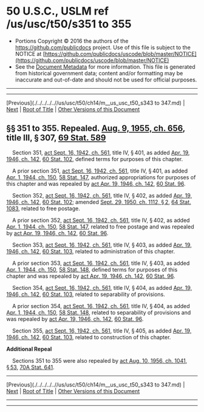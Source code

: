 ---
---

# 50 U.S.C., USLM ref /us/usc/t50/s351 to 355

* Portions Copyright © 2016 the authors of the https://github.com/publicdocs project.
  Use of this file is subject to the NOTICE at [https://github.com/publicdocs/uscode/blob/master/NOTICE](https://github.com/publicdocs/uscode/blob/master/NOTICE)
* See the [Document Metadata](././../../../..//README.md) for more information.
  This file is generated from historical government data; content and/or formatting may be inaccurate and out-of-date and should not be used for official purposes.

----------
----------

[Previous](./../../../..//us/usc/t50/ch14/m__us_usc_t50_s343 to 347.md) | [Next](./../../../..//us/usc/t50/ch15/m__us_usc_t50_ch15.md) | [Root of Title](./../../../../) | [Other Versions of this Document](https://publicdocs.github.io/go/links?ns=uslm&ref=%2Fus%2Fusc%2Ft50%2Fs351+to+355)

## §§ 351 to 355. Repealed. [Aug. 9, 1955, ch. 656][/us/act/1955-08-09/ch656], title III, § 307, [69 Stat. 589][/us/stat/69/589]

    Section 351, [act Sept. 16, 1942, ch. 561][/us/act/1942-09-16/ch561], title IV, § 401, as added [Apr. 19, 1946, ch. 142][/us/act/1946-04-19/ch142], [60 Stat. 102][/us/stat/60/102], defined terms for purposes of this chapter.

    A prior section 351, [act Sept. 16, 1942, ch. 561][/us/act/1942-09-16/ch561], title IV, § 401, as added [Apr. 1, 1944, ch. 150][/us/act/1944-04-01/ch150], [58 Stat. 147][/us/stat/58/147], authorized appropriations for purposes of this chapter and was repealed by [act Apr. 19, 1946, ch. 142][/us/act/1946-04-19/ch142], [60 Stat. 96][/us/stat/60/96].

    Section 352, [act Sept. 16, 1942, ch. 561][/us/act/1942-09-16/ch561], title IV, § 402, as added [Apr. 19, 1946, ch. 142][/us/act/1946-04-19/ch142], [60 Stat. 102][/us/stat/60/102]; amended [Sept. 29, 1950, ch. 1112, § 2][/us/act/1950-09-29/ch1112/s2], [64 Stat. 1083][/us/stat/64/1083], related to free postage.

    A prior section 352, [act Sept. 16, 1942, ch. 561][/us/act/1942-09-16/ch561], title IV, § 402, as added [Apr. 1, 1944, ch. 150][/us/act/1944-04-01/ch150], [58 Stat. 147][/us/stat/58/147], related to free postage and was repealed by [act Apr. 19, 1946, ch. 142][/us/act/1946-04-19/ch142], [60 Stat. 96][/us/stat/60/96].

    Section 353, [act Sept. 16, 1942, ch. 561][/us/act/1942-09-16/ch561], title IV, § 403, as added [Apr. 19, 1946, ch. 142][/us/act/1946-04-19/ch142], [60 Stat. 103][/us/stat/60/103], related to administration of this chapter.

    A prior section 353, [act Sept. 16, 1942, ch. 561][/us/act/1942-09-16/ch561], title IV, § 403, as added [Apr. 1, 1944, ch. 150][/us/act/1944-04-01/ch150], [58 Stat. 148][/us/stat/58/148], defined terms for purposes of this chapter and was repealed by [act Apr. 19, 1946, ch. 142][/us/act/1946-04-19/ch142], [60 Stat. 96][/us/stat/60/96].

    Section 354, [act Sept. 16, 1942, ch. 561][/us/act/1942-09-16/ch561], title IV, § 404, as added [Apr. 19, 1946, ch. 142][/us/act/1946-04-19/ch142], [60 Stat. 103][/us/stat/60/103], related to separability of provisions.

    A prior section 354, [act Sept. 16, 1942, ch. 561][/us/act/1942-09-16/ch561], title IV, § 404, as added [Apr. 1, 1944, ch. 150][/us/act/1944-04-01/ch150], [58 Stat. 148][/us/stat/58/148], related to separability of provisions and was repealed by [act Apr. 19, 1946, ch. 142][/us/act/1946-04-19/ch142], [60 Stat. 96][/us/stat/60/96].

    Section 355, [act Sept. 16, 1942, ch. 561][/us/act/1942-09-16/ch561], title IV, § 405, as added [Apr. 19, 1946, ch. 142][/us/act/1946-04-19/ch142], [60 Stat. 103][/us/stat/60/103], related to construction of this chapter.

 __Additional Repeal__ 

    Sections 351 to 355 were also repealed by [act Aug. 10, 1956, ch. 1041, § 53][/us/act/1956-08-10/ch1041/s53], [70A Stat. 641][/us/stat/70A/641].

----------

[Previous](./../../../..//us/usc/t50/ch14/m__us_usc_t50_s343 to 347.md) | [Next](./../../../..//us/usc/t50/ch15/m__us_usc_t50_ch15.md) | [Root of Title](./../../../../) | [Other Versions of this Document](https://publicdocs.github.io/go/links?ns=uslm&ref=%2Fus%2Fusc%2Ft50%2Fs351+to+355)

----------
----------

[/us/act/1955-08-09/ch656]: https://publicdocs.github.io/go/links?ns=uslm&ref=%2Fus%2Fact%2F1955-08-09%2Fch656
[/us/stat/69/589]: https://publicdocs.github.io/go/links?ns=uslm&ref=%2Fus%2Fstat%2F69%2F589
[/us/act/1942-09-16/ch561]: https://publicdocs.github.io/go/links?ns=uslm&ref=%2Fus%2Fact%2F1942-09-16%2Fch561
[/us/act/1946-04-19/ch142]: https://publicdocs.github.io/go/links?ns=uslm&ref=%2Fus%2Fact%2F1946-04-19%2Fch142
[/us/stat/60/102]: https://publicdocs.github.io/go/links?ns=uslm&ref=%2Fus%2Fstat%2F60%2F102
[/us/act/1942-09-16/ch561]: https://publicdocs.github.io/go/links?ns=uslm&ref=%2Fus%2Fact%2F1942-09-16%2Fch561
[/us/act/1944-04-01/ch150]: https://publicdocs.github.io/go/links?ns=uslm&ref=%2Fus%2Fact%2F1944-04-01%2Fch150
[/us/stat/58/147]: https://publicdocs.github.io/go/links?ns=uslm&ref=%2Fus%2Fstat%2F58%2F147
[/us/act/1946-04-19/ch142]: https://publicdocs.github.io/go/links?ns=uslm&ref=%2Fus%2Fact%2F1946-04-19%2Fch142
[/us/stat/60/96]: https://publicdocs.github.io/go/links?ns=uslm&ref=%2Fus%2Fstat%2F60%2F96
[/us/act/1942-09-16/ch561]: https://publicdocs.github.io/go/links?ns=uslm&ref=%2Fus%2Fact%2F1942-09-16%2Fch561
[/us/act/1946-04-19/ch142]: https://publicdocs.github.io/go/links?ns=uslm&ref=%2Fus%2Fact%2F1946-04-19%2Fch142
[/us/stat/60/102]: https://publicdocs.github.io/go/links?ns=uslm&ref=%2Fus%2Fstat%2F60%2F102
[/us/act/1950-09-29/ch1112/s2]: https://publicdocs.github.io/go/links?ns=uslm&ref=%2Fus%2Fact%2F1950-09-29%2Fch1112%2Fs2
[/us/stat/64/1083]: https://publicdocs.github.io/go/links?ns=uslm&ref=%2Fus%2Fstat%2F64%2F1083
[/us/act/1942-09-16/ch561]: https://publicdocs.github.io/go/links?ns=uslm&ref=%2Fus%2Fact%2F1942-09-16%2Fch561
[/us/act/1944-04-01/ch150]: https://publicdocs.github.io/go/links?ns=uslm&ref=%2Fus%2Fact%2F1944-04-01%2Fch150
[/us/stat/58/147]: https://publicdocs.github.io/go/links?ns=uslm&ref=%2Fus%2Fstat%2F58%2F147
[/us/act/1946-04-19/ch142]: https://publicdocs.github.io/go/links?ns=uslm&ref=%2Fus%2Fact%2F1946-04-19%2Fch142
[/us/stat/60/96]: https://publicdocs.github.io/go/links?ns=uslm&ref=%2Fus%2Fstat%2F60%2F96
[/us/act/1942-09-16/ch561]: https://publicdocs.github.io/go/links?ns=uslm&ref=%2Fus%2Fact%2F1942-09-16%2Fch561
[/us/act/1946-04-19/ch142]: https://publicdocs.github.io/go/links?ns=uslm&ref=%2Fus%2Fact%2F1946-04-19%2Fch142
[/us/stat/60/103]: https://publicdocs.github.io/go/links?ns=uslm&ref=%2Fus%2Fstat%2F60%2F103
[/us/act/1942-09-16/ch561]: https://publicdocs.github.io/go/links?ns=uslm&ref=%2Fus%2Fact%2F1942-09-16%2Fch561
[/us/act/1944-04-01/ch150]: https://publicdocs.github.io/go/links?ns=uslm&ref=%2Fus%2Fact%2F1944-04-01%2Fch150
[/us/stat/58/148]: https://publicdocs.github.io/go/links?ns=uslm&ref=%2Fus%2Fstat%2F58%2F148
[/us/act/1946-04-19/ch142]: https://publicdocs.github.io/go/links?ns=uslm&ref=%2Fus%2Fact%2F1946-04-19%2Fch142
[/us/stat/60/96]: https://publicdocs.github.io/go/links?ns=uslm&ref=%2Fus%2Fstat%2F60%2F96
[/us/act/1942-09-16/ch561]: https://publicdocs.github.io/go/links?ns=uslm&ref=%2Fus%2Fact%2F1942-09-16%2Fch561
[/us/act/1946-04-19/ch142]: https://publicdocs.github.io/go/links?ns=uslm&ref=%2Fus%2Fact%2F1946-04-19%2Fch142
[/us/stat/60/103]: https://publicdocs.github.io/go/links?ns=uslm&ref=%2Fus%2Fstat%2F60%2F103
[/us/act/1942-09-16/ch561]: https://publicdocs.github.io/go/links?ns=uslm&ref=%2Fus%2Fact%2F1942-09-16%2Fch561
[/us/act/1944-04-01/ch150]: https://publicdocs.github.io/go/links?ns=uslm&ref=%2Fus%2Fact%2F1944-04-01%2Fch150
[/us/stat/58/148]: https://publicdocs.github.io/go/links?ns=uslm&ref=%2Fus%2Fstat%2F58%2F148
[/us/act/1946-04-19/ch142]: https://publicdocs.github.io/go/links?ns=uslm&ref=%2Fus%2Fact%2F1946-04-19%2Fch142
[/us/stat/60/96]: https://publicdocs.github.io/go/links?ns=uslm&ref=%2Fus%2Fstat%2F60%2F96
[/us/act/1942-09-16/ch561]: https://publicdocs.github.io/go/links?ns=uslm&ref=%2Fus%2Fact%2F1942-09-16%2Fch561
[/us/act/1946-04-19/ch142]: https://publicdocs.github.io/go/links?ns=uslm&ref=%2Fus%2Fact%2F1946-04-19%2Fch142
[/us/stat/60/103]: https://publicdocs.github.io/go/links?ns=uslm&ref=%2Fus%2Fstat%2F60%2F103
[/us/act/1956-08-10/ch1041/s53]: https://publicdocs.github.io/go/links?ns=uslm&ref=%2Fus%2Fact%2F1956-08-10%2Fch1041%2Fs53
[/us/stat/70A/641]: https://publicdocs.github.io/go/links?ns=uslm&ref=%2Fus%2Fstat%2F70A%2F641


